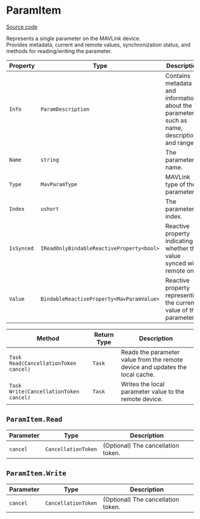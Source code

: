 # ParamItem
[Source code](https://github.com/asv-soft/asv-mavlink/blob/main/src/Asv.Mavlink/Microservices/Params/Client/Ex/ParamItem.cs)

Represents a single parameter on the MAVLink device.  
Provides metadata, current and remote values, synchronization status, and methods for reading/writing the parameter.

| Property   | Type                                      | Description                                                                                  |
|------------|-------------------------------------------|----------------------------------------------------------------------------------------------|
| `Info`     | `ParamDescription`                        | Contains metadata and information about the parameter, such as name, description, and range. |
| `Name`     | `string`                                  | The parameter name.                                                                          |
| `Type`     | `MavParamType`                            | MAVLink type of the parameter.                                                               |
| `Index`    | `ushort`                                  | The parameter index.                                                                         |
| `IsSynced` | `IReadOnlyBindableReactiveProperty<bool>` | Reactive property indicating whether the value synced with remote one.                       |
| `Value`    | `BindableReactiveProperty<MavParamValue>` | Reactive property representing the current value of the parameter.                           |

| Method                                           | Return Type | Description                                                                    |
|--------------------------------------------------|-------------|--------------------------------------------------------------------------------|
| `Task Read(CancellationToken cancel)`            | `Task`      | Reads the parameter value from the remote device and updates the local cache.  |
| `Task Write(CancellationToken cancel)`           | `Task`      | Writes the local parameter value to the remote device.                         |

## `ParamItem.Read`
| Parameter | Type                | Description                        |
|-----------|---------------------|------------------------------------|
| `cancel`  | `CancellationToken` | (Optional) The cancellation token. |

## `ParamItem.Write`
| Parameter | Type                | Description                        |
|-----------|---------------------|------------------------------------|
| `cancel`  | `CancellationToken` | (Optional) The cancellation token. |